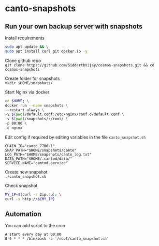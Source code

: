 # canto-snapshots  

## Run your own backup server with snapshots  
Install requirements  
```bash
sudo apt update && \
sudo apt install curl git docker.io -y
```

Clone github repo  
`git clone https://github.com/SiddarthVijay/cosmos-snapshots.git && cd cosmos-snapshots`  

Create folder for snapshots  
`mkdir $HOME/snapshots/`

Start Nginx via docker  
```bash
cd $HOME; \
docker run --name snapshots \
--restart always \
-v $(pwd)/default.conf:/etc/nginx/conf.d/default.conf \
-v $(pwd)/snapshots/:/root/ \
-p 80:80 \
-d nginx
```

Edit config if required by editing variables in the file `canto_snapshot.sh`  
```
CHAIN_ID="canto_7700-1"
SNAP_PATH="$HOME/snapshots/canto"
LOG_PATH="$HOME/snapshots/canto_log.txt"
DATA_PATH="$HOME/.cantod/data/"
SERVICE_NAME="cantod.service"
```
Create new snapshot  
`./canto_snapshot.sh`  

Check snapshot  
```bash
MY_IP=$(curl -s 2ip.ru); \
curl -s http://${MY_IP}
```

## Automation  
You can add script to the cron  
```cron
# start every day at 00:00
0 0 * * * /bin/bash -c '/root/canto_snapshot.sh'
```
